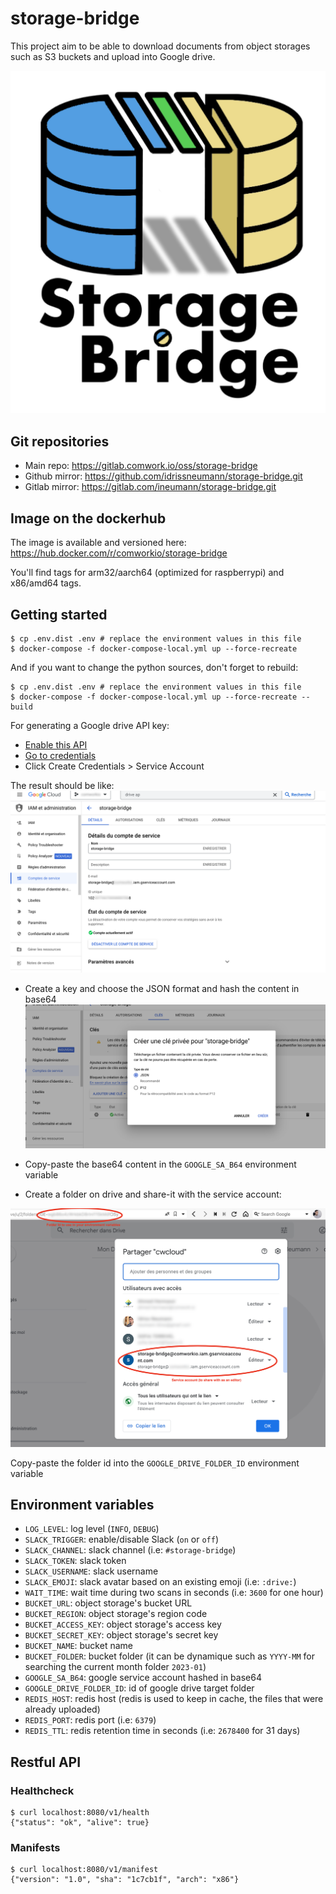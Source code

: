 # storage-bridge

This project aim to be able to download documents from object storages such as S3 buckets and upload into Google drive.

![logo](./img/logo.png)

## Git repositories

* Main repo: https://gitlab.comwork.io/oss/storage-bridge
* Github mirror: https://github.com/idrissneumann/storage-bridge.git
* Gitlab mirror: https://gitlab.com/ineumann/storage-bridge.git

## Image on the dockerhub

The image is available and versioned here: https://hub.docker.com/r/comworkio/storage-bridge

You'll find tags for arm32/aarch64 (optimized for raspberrypi) and x86/amd64 tags.

## Getting started

```shell
$ cp .env.dist .env # replace the environment values in this file
$ docker-compose -f docker-compose-local.yml up --force-recreate
```

And if you want to change the python sources, don't forget to rebuild:

```shell
$ cp .env.dist .env # replace the environment values in this file
$ docker-compose -f docker-compose-local.yml up --force-recreate --build
```

For generating a Google drive API key:
* [Enable this API](https://console.cloud.google.com/flows/enableapi?apiid=drive.googleapis.com)
* [Go to credentials](https://console.cloud.google.com/apis/credentials)
* Click Create Credentials > Service Account

The result should be like:
![sa](./img/sa.png)

* Create a key and choose the JSON format and hash the content in base64
![json_key](./img/json_key.png)

* Copy-paste the base64 content in the `GOOGLE_SA_B64` environment variable

* Create a folder on drive and share-it with the service account:

![share](./img/share.png)

Copy-paste the folder id into the `GOOGLE_DRIVE_FOLDER_ID` environment variable

## Environment variables

* `LOG_LEVEL`: log level (`INFO`, `DEBUG`)
* `SLACK_TRIGGER`: enable/disable Slack (`on` or `off`)
* `SLACK_CHANNEL`: slack channel (i.e: `#storage-bridge`)
* `SLACK_TOKEN`: slack token
* `SLACK_USERNAME`: slack username
* `SLACK_EMOJI`: slack avatar based on an existing emoji (i.e: `:drive:`)
* `WAIT_TIME`: wait time during two scans in seconds (i.e: `3600` for one hour)
* `BUCKET_URL`: object storage's bucket URL
* `BUCKET_REGION`: object storage's region code
* `BUCKET_ACCESS_KEY`: object storage's access key
* `BUCKET_SECRET_KEY`: object storage's secret key
* `BUCKET_NAME`: bucket name
* `BUCKET_FOLDER`: bucket folder (it can be dynamique such as `YYYY-MM` for searching the current month folder `2023-01`)
* `GOOGLE_SA_B64`: google service account hashed in base64
* `GOOGLE_DRIVE_FOLDER_ID`: id of google drive target folder
* `REDIS_HOST`: redis host (redis is used to keep in cache, the files that were already uploaded)
* `REDIS_PORT`: redis port (i.e: `6379`)
* `REDIS_TTL`: redis retention time in seconds (i.e: `2678400` for 31 days)

## Restful API

### Healthcheck

```shell
$ curl localhost:8080/v1/health
{"status": "ok", "alive": true}
```

### Manifests

```shell
$ curl localhost:8080/v1/manifest 
{"version": "1.0", "sha": "1c7cb1f", "arch": "x86"}
```
